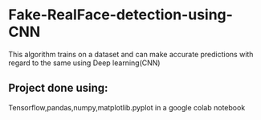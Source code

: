 # Fake-RealFace-detection-using-CNN
This algorithm trains on a dataset and can make accurate predictions with regard to the same using Deep learning(CNN)
## Project done using:
Tensorflow,pandas,numpy,matplotlib.pyplot  in a google colab notebook
